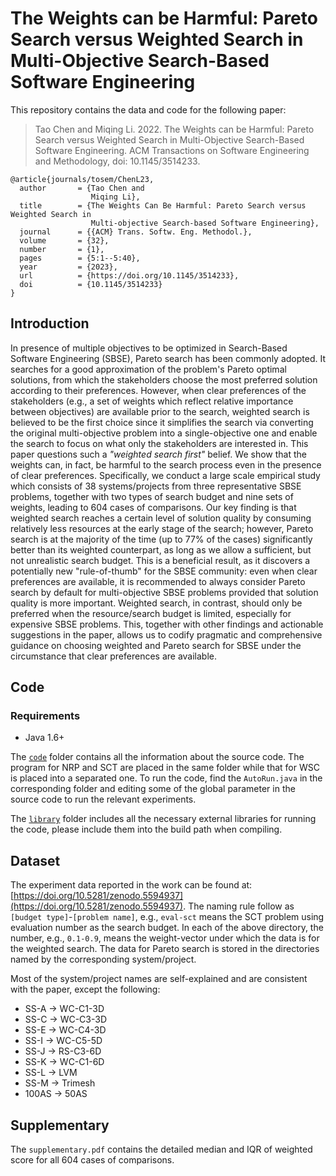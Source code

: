# The Weights can be Harmful: Pareto Search versus Weighted Search in Multi-Objective Search-Based Software Engineering

This repository contains the data and code for the following paper:

> Tao Chen and Miqing Li. 2022. The Weights can be Harmful: Pareto Search versus Weighted Search in Multi-Objective Search-Based Software Engineering. ACM Transactions on Software Engineering and Methodology, doi: 10.1145/3514233.

```
@article{journals/tosem/ChenL23,
  author       = {Tao Chen and
                  Miqing Li},
  title        = {The Weights Can Be Harmful: Pareto Search versus Weighted Search in
                  Multi-objective Search-based Software Engineering},
  journal      = {{ACM} Trans. Softw. Eng. Methodol.},
  volume       = {32},
  number       = {1},
  pages        = {5:1--5:40},
  year         = {2023},
  url          = {https://doi.org/10.1145/3514233},
  doi          = {10.1145/3514233}
}
```


## Introduction

In presence of multiple objectives to be optimized in Search-Based Software Engineering (SBSE), Pareto search has been commonly adopted. It searches for a good approximation of the problem's Pareto optimal solutions, from which the stakeholders choose the most preferred solution according to their preferences. However, when clear preferences of the stakeholders (e.g., a set of weights which reflect relative importance between objectives) are available prior to the search, weighted search is believed to be the first choice since it simplifies the search via converting the original multi-objective problem into a single-objective one and enable the search to focus on what only the stakeholders are interested in. This paper questions such a *"weighted search first"* belief. We show that the weights can, in fact, be harmful to the search process even in the presence of clear preferences. Specifically, we conduct a large scale empirical study which consists of 38 systems/projects from three representative SBSE problems, together with two types of search budget and nine sets of weights, leading to 604 cases of comparisons. Our key finding is that weighted search reaches a certain level of solution quality by consuming relatively less resources at the early stage of the search; however, Pareto search is at the majority of the time (up to 77% of the cases) significantly better than its weighted counterpart, as long as we allow a sufficient, but not unrealistic search budget. This is a beneficial result, as it discovers a potentially new "rule-of-thumb" for the SBSE community: even when clear preferences are available, it is recommended to always consider Pareto search by default for multi-objective SBSE problems provided that solution quality is more important. Weighted search, in contrast, should only be preferred when the resource/search budget is limited, especially for expensive SBSE problems. This, together with other findings and actionable suggestions in the paper, allows us to codify pragmatic and comprehensive guidance on choosing weighted and Pareto search for SBSE under the circumstance that clear preferences are available.

## Code


### Requirements

* Java 1.6+

The [`code`](https://github.com/ideas-labo/pareto-vs-weight-for-sbse/tree/main/code) folder contains all the information about the source code. The program for NRP and SCT are placed in the same folder while that for WSC is placed into a separated one. To run the code, find the `AutoRun.java` in the corresponding folder and editing some of the global parameter in the source code to run the relevant experiments.

The [`library`](https://github.com/ideas-labo/pareto-vs-weight-for-sbse/tree/main/library) folder includes all the necessary external libraries for running the code, please include them into the build path when compiling. 

## Dataset

The experiment data reported in the work can be found at: [https://doi.org/10.5281/zenodo.5594937](https://doi.org/10.5281/zenodo.5594937). The naming rule follow as `[budget type]`-`[problem name]`, e.g., `eval-sct` means the SCT problem using evaluation number as the search budget. In each of the above directory, the number, e.g., `0.1-0.9`, means the weight-vector under which the data is for the weighted search. The data for Pareto search is stored in the directories named by the corresponding system/project. 

Most of the system/project names are self-explained and are consistent with the paper, except the following:


* SS-A -> WC-C1-3D
* SS-C -> WC-C3-3D
* SS-E -> WC-C4-3D
* SS-I -> WC-C5-5D
* SS-J -> RS-C3-6D
* SS-K -> WC-C1-6D
* SS-L -> LVM
* SS-M -> Trimesh
* 100AS -> 50AS

## Supplementary

The `supplementary.pdf` contains the detailed median and IQR of weighted score for all 604 cases of comparisons.
